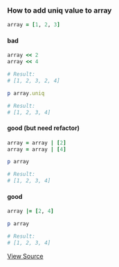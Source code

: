 ### How to add uniq value to array

```ruby
array = [1, 2, 3]
```

#### bad
```ruby
array << 2
array << 4

# Result:
# [1, 2, 3, 2, 4]

p array.uniq

# Result:
# [1, 2, 3, 4]

```

#### good (but need refactor)

```ruby
array = array | [2]
array = array | [4]

p array

# Result:
# [1, 2, 3, 4]
```

#### good

```ruby
array |= [2, 4]

p array

# Result:
# [1, 2, 3, 4]
```

[View Source](source_code/add_uniq_value_to_array.rb)
